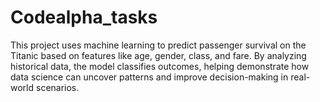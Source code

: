 # Codealpha_tasks
This project uses machine learning to predict passenger survival on the Titanic based on features like age, gender, class, and fare. By analyzing historical data, the model classifies outcomes, helping demonstrate how data science can uncover patterns and improve decision-making in real-world scenarios.
